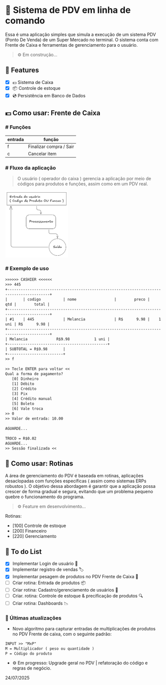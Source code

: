 # 🛒 Sistema de PDV em linha de comando

Essa é uma aplicação simples que simula a execução de um sistema PDV (Ponto De Venda) de um Super Mercado no terminal. O sistema conta com Frente de Caixa e ferramentas de gerenciamento para o usuário.

> ⚙️ Em construção... 

## 📌 Features
- [x] 💵 Sistema de Caixa
- [x] 📦 Controle de estoque 
- [x] 💿 Persistência em Banco de Dados

## 💵 Como usar: Frente de Caixa

### # Funções
| entrada | função                  |
|---------|-------------------------|
| f       | Finalizar compra / Sair |
| c       | Cancelar item           |

### # Fluxo da aplicação

> O usuário ( operador do caixa ) gerencia a aplicação por meio de códigos para produtos e funções, assim como em um PDV real.

<img src="img1.png" width="40%">

### # Exemplo de uso
```
>>>>>> CASHIER <<<<<<
>>> 445
+-----------------------------------------------------------------------------------------+
|       | codigo          | nome                 |        preco |      qtd |        total |
+-----------------------------------------------------------------------------------------+
| #1    | 445             | Melancia             | R$      9.98 |    1 uni | R$      9.98 |
+-----------------------------------------------------------------------------------------+
| Melancia             R$9.98           1 uni |
+---------------------------------------------+
| SUBTOTAL = R$9.98       |
+-------------------------+
>> f

>> Tecle ENTER para voltar <<
Qual a forma de pagamento?
   [0] Dinheiro
   [1] Débito
   [2] Crédito
   [3] Pix
   [4] Crédito manual
   [5] Boleto
   [6] Vale troca
>> 0
>> Valor de entrada: 10.00

AGUARDE...

TROCO = R$0.02
AGUARDE...
>> Sessão finalizada <<
```

## 💼 Como usar: Rotinas
A área de gerenciamento do PDV é baseada em rotinas, aplicações desaclopadas com funções específicas ( assim como sistemas ERPs robustos ). O objetivo dessa abordagem é garantir que a aplicação possa crescer de forma gradual e segura, evitando que um problema pequeno quebre o funcionamento do programa. 

> ⚙️ Feature em desenvolvimento...

Rotinas:
-  [100] Controle de estoque
-  [200] Financeiro
-  [220] Gerenciamento



## 📝 To do List
- [x] Implementar Login de usuário 🔐
- [x] Implementar registro de vendas 🏷️️
- [x] Implementar pesagem de produtos no PDV Frente de Caixa 🧮
- [ ] Criar rotina: Entrada de produtos 📦
- [ ] Criar rotina: Cadastro/gerenciamento de usuários 👥
- [ ] Criar. rotina: Controle de estoque & precificação de produtos 🔍
- [ ] Criar rotina: Dashboards 📉

### 🚀 Últimas atualizações

- Novo algoritmo para capturar entradas de multiplicações de produtos no PDV Frente de caixa, com o seguinte padrão:
```
INPUT >> "MxP"
M = Multiplicador ( peso ou quantidade )
P = Código do produto
```
- ⚙️ Em progresso: Upgrade geral no PDV | refatoração do código e regras de negócio.

24/07/2025
